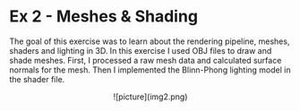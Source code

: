 # Ex 2 - Meshes & Shading

The goal of this exercise was to learn about the rendering pipeline, meshes, shaders and lighting in 3D.
In this exercise I used OBJ files to draw and shade meshes. First, I processed a raw mesh data and calculated surface normals for the mesh.
Then I implemented the Blinn-Phong lighting model in the shader file.

<p align="center">
![picture](img2.png)
</p>
